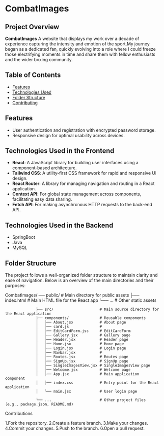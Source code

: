    # CombatImages
 
## Project Overview
 
**CombatImages** A website that displays my work over a decade of experience capturing the intensity and emotion of the sport.My journey began as a dedicated fan, quickly evolving into a role where I could freeze those electrifying moments in time and share them with fellow enthusiasts and the wider boxing community.
 
## Table of Contents
 
- [Features](#features)
- [Technologies Used](#technologies-used)
- [Folder Structure](#folder-structure)
- [Contributing](#contributing)
  
 
## Features
 
- User authentication and registration with encrypted password storage.
- Responsive design for optimal usability across devices.
 
## Technologies Used in the Frontend
 
- **React**: A JavaScript library for building user interfaces using a component-based architecture.
- **Tailwind CSS**: A utility-first CSS framework for rapid and responsive UI design.
- **React Router**: A library for managing navigation and routing in a React application.
- **Context API**: For global state management across components, facilitating easy data sharing.
- **Fetch API**: For making asynchronous HTTP requests to the back-end API.
 


## Technologies Used in the Backend

- SpringBoot
- Java
- MySQL


 
## Folder Structure
 
The project follows a well-organized folder structure to maintain clarity and ease of navigation. Below is an overview of the main directories and their purposes:
 
CombatImages/      ── public/                 # Main directory for public assets
                  ├── index.html              # Main HTML file for the React app
                  └── ...                     # Other static assets
                 
                  ├── src/                     # Main source directory for the React application
                  ├── components/              # Reusable components 
                  │   ├── About.jsx            # About page
                  │   ├── card.js              # 
                  │   ├── EditCardForm.jss     # EditCardForm
                  │   ├── Gallery.jsx          # Gallery page
                  │   ├── Header.jsx           # Header page
                  │   ├── Home.jsx             # Home page
                  │   ├── Login.jsx            # Login page
                  │   ├── Navbar.jsx           #  
                  │   ├── Routes.jsx           # Routes page
                  │   ├── SignUp.jsx           # SignUp page
                  │   ├── SingleImagesView.jsx # SingleImagesView page
                  │   ├── Welcome.jsx          # Welcome page
                  │   ├── App.jsx              # Main application component
                  │   ├── index.css            # Entry point for the React application
                  │   └── main.jsx             # User login page
                  
                  └── ...                      # Other project files (e.g., package.json, README.md)
 

Contributions
 
1.Fork the repository.
2.Create a feature branch.
3.Make your changes.
4.Commit your changes.
5.Push to the branch.
6.Open a pull request.
 
 

